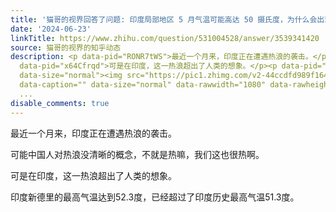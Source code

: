 ```yaml
---
title: '猫哥的视界回答了问题: 印度局部地区 5 月气温可能高达 50 摄氏度，为什么会出现如此高温？如此高温会对生活造成什么影响？'
date: '2024-06-23'
linkTitle: https://www.zhihu.com/question/531004528/answer/3539341420
source: 猫哥的视界的知乎动态
description: <p data-pid="RONR7tWS">最近一个月来，印度正在遭遇热浪的袭击。</p><p data-pid="q5jrjppJ">可能中国人对热浪没清晰的概念，不就是热嘛，我们这也很热啊。</p><p
  data-pid="x64Cfrqd">可是在印度，这一热浪超出了人类的想象。</p><p data-pid="2QzBmhu1">印度新德里的最高气温达到52.3度，已经超过了印度历史最高气温51.3度。</p><figure
  data-size="normal"><img src="https://pic1.zhimg.com/v2-44ccdfd989f164863e697323acc1bcb4.jpg"
  data-caption="" data-size="normal" data-rawwidth="1080" data-rawheight="614" data-original-token="v2-46c41d08e0b9cf17c5c4cb
  ...
disable_comments: true
---
```

<p data-pid="RONR7tWS">最近一个月来，印度正在遭遇热浪的袭击。</p><p data-pid="q5jrjppJ">可能中国人对热浪没清晰的概念，不就是热嘛，我们这也很热啊。</p><p data-pid="x64Cfrqd">可是在印度，这一热浪超出了人类的想象。</p><p data-pid="2QzBmhu1">印度新德里的最高气温达到52.3度，已经超过了印度历史最高气温51.3度。</p><figure data-size="normal"><img src="https://pic1.zhimg.com/v2-44ccdfd989f164863e697323acc1bcb4.jpg" data-caption="" data-size="normal" data-rawwidth="1080" data-rawheight="614" data-original-token="v2-46c41d08e0b9cf17c5c4cb ...